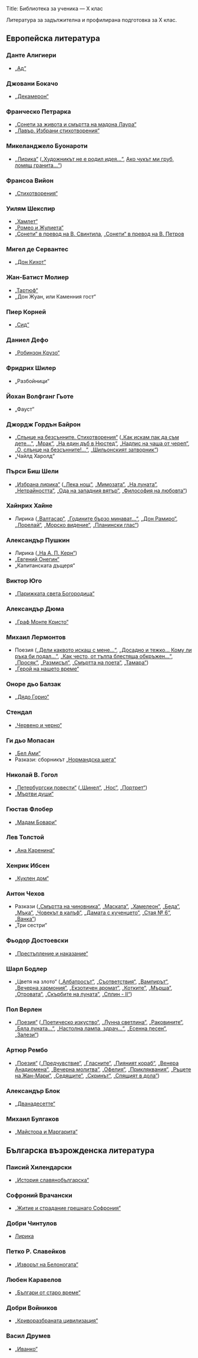 Title: Библиотека за ученика — X клас

Литература за задължителна и профилирана подготовка за X клас.

## Европейска литература

### Данте Алигиери

* [„Ад“](/text/3776)

### Джовани Бокачо

* [„Декамерон“](/text/5473)

### Франческо Петрарка

* [„Сонети за живота и смъртта на мадона Лаура“](http://www.kadiiski.com/prevodi/petrarka.html)
* [„Лавър. Избрани стихотворения“]((https://chitanka.info/collections/school/x-class))

### Микеланджело Буонароти

* [„Лирика“](/book/594) ([„Художникът не е родил идея…“](/text/13188), [Ако чукът ми груб, ломящ гранита…“](/text/13187))

### Франсоа Вийон

* [„Стихотворения“](/book/371)

### Уилям Шекспир

* [„Хамлет“](/text/4531)
* [„Ромео и Жулиета“](/text/10278)
* [„Сонети“ в превод на В. Свинтила](/text/2833), [„Сонети“ в превод на В. Петров](/text/11153)

### Мигел де Сервантес

* [„Дон Кихот“](/text/2991)

### Жан-Батист Молиер

* [„Тартюф“](/text/2763)
* „Дон Жуан, или Каменния гост“

### Пиер Корней

* [„Сид“](/text/36294)

### Даниел Дефо

* [„Робинзон Крузо“](/book/2704)

### Фридрих Шилер

* „Разбойници“

### Йохан Волфганг Гьоте

* „Фауст“

### Джордж Гордън Байрон

* [„Слънце на безсънните. Стихотворения“](/book/38) ([„Как искам пак да съм дете…“](/text/6646), [„Мрак“](/text/6686), [„На един дъб в Нюстед“](/text/6649), [„Надпис на чаша от череп“](/text/6651), [„О, слънце на безсънните!…“](/text/6676), [„Шильонският затворник“](/text/6689))
* „Чайлд Харолд“

### Пърси Биш Шели

* [„Избрана лирика“](/book/31) ([„Лека нощ“](/text/5562), [„Мимозата“](/text/5574), [„На луната“](/text/5552), [„Нетрайността“](/text/5545), [„Ода на западния вятър“](/text/5548), [„Философия на любовта“](/text/5550))

### Хайнрих Хайне

* Лирика ([„Валтасар“](/text/14275), [„Годините бързо минават…“](/text/19051), [„Дон Рамиро“](/text/14274), [„Лорелай“](/text/19049), [„Морско видение“](/text/14279), [„Планински глас“](/text/14272))

### Александър Пушкин

* Лирика ([„На А. П. Керн“](/text/37402))
* [„Евгений Онегин“](/text/3602)
* „Капитанската дъщеря“

### Виктор Юго

* [„Парижката света Богородица“](/text/4283)

### Александър Дюма

* [„Граф Монте Кристо“](/text/2170)

### Михаил Лермонтов

* Поезия ([„Дели каквото искаш с мене…“](/text/17934), [„Досадно и тежко… Кому ли ръка би подал…“](/text/17933), [„Как често, от тълпа блестяща обкръжен…“](/text/17932), [„Просяк“](/text/17936), [„Размисъл“](/text/17931), [„Смъртта на поета“](/text/17930), [„Тамара“](/text/17935))
* [„Герой на нашето време“](/text/21611)

### Оноре дьо Балзак

* [„Дядо Горио“](/text/24916)

### Стендал

* [„Червено и черно“](/text/5044)

### Ги дьо Мопасан

* [„Бел Ами“](/text/14994)
* Разкази: сборникът [„Нормандска шега“](/book/3840)

### Николай В. Гогол

* [„Петербургски повести“](/book/137) ([„Шинел“](/text/10939), [„Нос“](/text/10937), [„Портрет“](/text/10938))
* [„Мъртви души“](/text/9020)

### Гюстав Флобер

* [„Мадам Бовари“](/text/14997)

### Лев Толстой

* [„Ана Каренина“](/text/14807)

### Хенрик Ибсен

* [„Куклен дом“](/text/2810)

### Антон Чехов

* Разкази ([„Смъртта на чиновника“](/text/1977), [„Маската“](/text/1988), [„Хамелеон“](/text/1986), [„Беда“](/text/2001), [„Мъка“](/text/2005), [„Човекът в калъф“](/text/11135), [„Дамата с кученцето“](/text/11138), [„Стая № 6“](/text/11145), [„Ванка“](/text/11125))
* „Три сестри“

### Фьодор Достоевски

* [„Престъпление и наказание“](/text/2321)

### Шарл Бодлер

* „Цветя на злото“ ([„Албатросът“](/text/10620), [„Съответствия“](/text/10754), [„Вампирът“](/text/10624), [„Вечерна хармония“](/text/10628), [„Екзотичен аромат“](/text/10755), [„Котките“](/text/10769), [„Мърша“](/text/10622), [„Отровата“](/text/10759), [„Скърбите на луната“](/text/10760), [„Сплин - II“](/text/10765))

### Пол Верлен

* [„Поезия“](/book/219-poezija "book:219-poezija") ([„Поетическо изкуство“](/text/10781), [„Лунна светлина“](/text/13388), [„Раковините“](/text/13391), [„Бяла луната…“](/text/10779), [„Настолна лампа, здрач…“](/text/10780), [„Есенна песен“](/text/10776), [„Залези“](/text/10775))

### Артюр Рембо

* [„Поезия“](/book/282) ([„Предчувствие“](/text/10782), [„Гласните“](/text/10785), [„Пияният кораб“](/text/10795), [„Венера Анадиомена“](/text/10793), [„Вечерна молитва“](/text/14829), [„Офелия“](/text/10783), [„Прикляквания“](/text/10792), [„Ръцете на Жан-Мари“](/text/14831), [„Седящите“](/text/10789), [„Скринът“](/text/10784), [„Спящият в дола“](/text/10787))

### Александър Блок

* [„Дванадесетте“](/text/13184)

### Михаил Булгаков

* [„Майстора и Маргарита“](/text/595)

## Българска възрожденска литература

### Паисий Хилендарски

* [„История славянобългарска“](/text/3746)

### Софроний Врачански

* [„Житие и страдание грешнаго Софрония“](/text/7466)

### Добри Чинтулов

* [Лирика](/person/dobri_chintulov)

### Петко Р. Славейков

* [„Изворът на Белоногата“](/text/4227)

### Любен Каравелов

* [„Българи от старо време“](/text/4128)

### Добри Войников

* [„Криворазбраната цивилизация“](/text/3750)

### Васил Друмев

* [„Иванко“](/text/3751)

